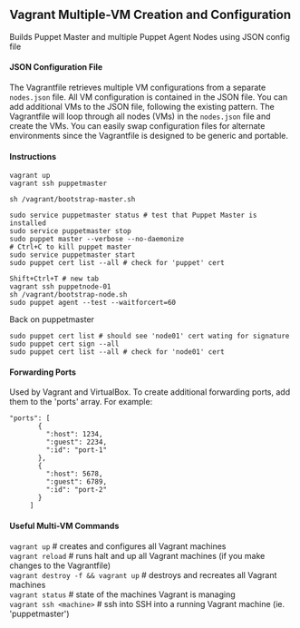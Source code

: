 ## Vagrant Multiple-VM Creation and Configuration
Builds Puppet Master and multiple Puppet Agent Nodes using JSON config file
#### JSON Configuration File
The Vagrantfile retrieves multiple VM configurations from a separate `nodes.json` file. All VM configuration is contained in the JSON file. You can add additional VMs to the JSON file, following the existing pattern. The Vagrantfile will loop through all nodes (VMs) in the `nodes.json` file and create the VMs. You can easily swap configuration files for alternate environments since the Vagrantfile is designed to be generic and portable.
#### Instructions
```
vagrant up
vagrant ssh puppetmaster

sh /vagrant/bootstrap-master.sh

sudo service puppetmaster status # test that Puppet Master is installed
sudo service puppetmaster stop
sudo puppet master --verbose --no-daemonize
# Ctrl+C to kill puppet master
sudo service puppetmaster start
sudo puppet cert list --all # check for 'puppet' cert

Shift+Ctrl+T # new tab
vagrant ssh puppetnode-01
sh /vagrant/bootstrap-node.sh
sudo puppet agent --test --waitforcert=60
```
Back on puppetmaster
```
sudo puppet cert list # should see 'node01' cert wating for signature
sudo puppet cert sign --all
sudo puppet cert list --all # check for 'node01' cert
```
#### Forwarding Ports
Used by Vagrant and VirtualBox. To create additional forwarding ports, add them to the 'ports' array. For example:
 ```
 "ports": [
        {
          ":host": 1234,
          ":guest": 2234,
          ":id": "port-1"
        },
        {
          ":host": 5678,
          ":guest": 6789,
          ":id": "port-2"
        }
      ]
```
#### Useful Multi-VM Commands
`vagrant up`                        # creates and configures all Vagrant machines  
`vagrant reload`                    # runs halt and up all Vagrant machines (if you make changes to the Vagrantfile)  
`vagrant destroy -f && vagrant up`  # destroys and recreates all Vagrant machines  
`vagrant status`                    # state of the machines Vagrant is managing  
`vagrant ssh <machine>`             # ssh into SSH into a running Vagrant machine (ie. 'puppetmaster')
